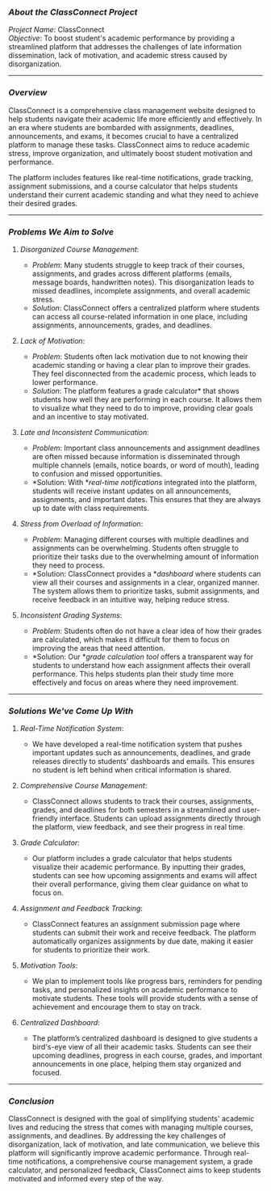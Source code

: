 ### *About the ClassConnect Project*

*Project Name*: ClassConnect  
*Objective*: To boost student's academic performance by providing a streamlined platform that addresses the challenges of late information dissemination, lack of motivation, and academic stress caused by disorganization.

---

### *Overview*

ClassConnect is a comprehensive class management website designed to help students navigate their academic life more efficiently and effectively. In an era where students are bombarded with assignments, deadlines, announcements, and exams, it becomes crucial to have a centralized platform to manage these tasks. ClassConnect aims to reduce academic stress, improve organization, and ultimately boost student motivation and performance.

The platform includes features like real-time notifications, grade tracking, assignment submissions, and a course calculator that helps students understand their current academic standing and what they need to achieve their desired grades.

---

### *Problems We Aim to Solve*

1. *Disorganized Course Management*:
   - *Problem*: Many students struggle to keep track of their courses, assignments, and grades across different platforms (emails, message boards, handwritten notes). This disorganization leads to missed deadlines, incomplete assignments, and overall academic stress.
   - *Solution*: ClassConnect offers a centralized platform where students can access all course-related information in one place, including assignments, announcements, grades, and deadlines.

2. *Lack of Motivation*:
   - *Problem*: Students often lack motivation due to not knowing their academic standing or having a clear plan to improve their grades. They feel disconnected from the academic process, which leads to lower performance.
   - *Solution*: The platform features a grade calculator* that shows students how well they are performing in each course. It allows them to visualize what they need to do to improve, providing clear goals and an incentive to stay motivated.

3. *Late and Inconsistent Communication*:
   - *Problem*: Important class announcements and assignment deadlines are often missed because information is disseminated through multiple channels (emails, notice boards, or word of mouth), leading to confusion and missed opportunities.
   - *Solution: With **real-time notifications* integrated into the platform, students will receive instant updates on all announcements, assignments, and important dates. This ensures that they are always up to date with class requirements.

4. *Stress from Overload of Information*:
   - *Problem*: Managing different courses with multiple deadlines and assignments can be overwhelming. Students often struggle to prioritize their tasks due to the overwhelming amount of information they need to process.
   - *Solution: ClassConnect provides a **dashboard* where students can view all their courses and assignments in a clear, organized manner. The system allows them to prioritize tasks, submit assignments, and receive feedback in an intuitive way, helping reduce stress.

5. *Inconsistent Grading Systems*:
   - *Problem*: Students often do not have a clear idea of how their grades are calculated, which makes it difficult for them to focus on improving the areas that need attention.
   - *Solution: Our **grade calculation tool* offers a transparent way for students to understand how each assignment affects their overall performance. This helps students plan their study time more effectively and focus on areas where they need improvement.

---

### *Solutions We've Come Up With*

1. *Real-Time Notification System*:
   - We have developed a real-time notification system that pushes important updates such as announcements, deadlines, and grade releases directly to students' dashboards and emails. This ensures no student is left behind when critical information is shared.

2. *Comprehensive Course Management*:
   - ClassConnect allows students to track their courses, assignments, grades, and deadlines for both semesters in a streamlined and user-friendly interface. Students can upload assignments directly through the platform, view feedback, and see their progress in real time.

3. *Grade Calculator*:
   - Our platform includes a grade calculator that helps students visualize their academic performance. By inputting their grades, students can see how upcoming assignments and exams will affect their overall performance, giving them clear guidance on what to focus on.

4. *Assignment and Feedback Tracking*:
   - ClassConnect features an assignment submission page where students can submit their work and receive feedback. The platform automatically organizes assignments by due date, making it easier for students to prioritize their work.

5. *Motivation Tools*:
   - We plan to implement tools like progress bars, reminders for pending tasks, and personalized insights on academic performance to motivate students. These tools will provide students with a sense of achievement and encourage them to stay on track.

6. *Centralized Dashboard*:
   - The platform’s centralized dashboard is designed to give students a bird's-eye view of all their academic tasks. Students can see their upcoming deadlines, progress in each course, grades, and important announcements in one place, helping them stay organized and focused.

---

### *Conclusion*

ClassConnect is designed with the goal of simplifying students' academic lives and reducing the stress that comes with managing multiple courses, assignments, and deadlines. By addressing the key challenges of disorganization, lack of motivation, and late communication, we believe this platform will significantly improve academic performance. Through real-time notifications, a comprehensive course management system, a grade calculator, and personalized feedback, ClassConnect aims to keep students motivated and informed every step of the way.